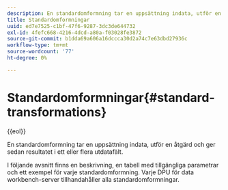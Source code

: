 ```yaml
---
description: En standardomformning tar en uppsättning indata, utför en åtgärd och ger sedan resultatet i ett eller flera utdatafält.
title: Standardomformningar
uuid: ed7e7525-c1bf-47f6-9287-3dc3de644732
exl-id: 4fefc668-4216-4dcd-a80a-f03028fe3872
source-git-commit: b1dda69a606a16dccca30d2a74c7e63dbd27936c
workflow-type: tm+mt
source-wordcount: '77'
ht-degree: 0%

---
```


# Standardomformningar{#standard-transformations}

{{eol}}

En standardomformning tar en uppsättning indata, utför en åtgärd och ger sedan resultatet i ett eller flera utdatafält.

I följande avsnitt finns en beskrivning, en tabell med tillgängliga parametrar och ett exempel för varje standardomformning. Varje DPU för data workbench-server tillhandahåller alla standardomformningar.
